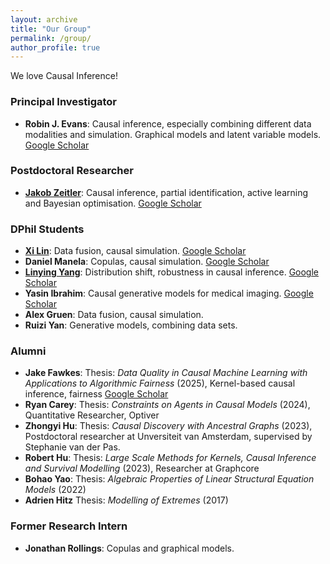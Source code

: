 ```yaml
---
layout: archive
title: "Our Group"
permalink: /group/
author_profile: true
---
```


We love Causal Inference!

### Principal Investigator
* **Robin J. Evans**: Causal inference, especially combining different data modalities and simulation. Graphical models and latent variable models. [Google Scholar](https://scholar.google.com/citations?user=P9lBQjUAAAAJ)

### Postdoctoral Researcher
* **[Jakob Zeitler](https://jakobzeitler.github.io/)**: Causal inference, partial identification, active learning and Bayesian optimisation. [Google Scholar](https://scholar.google.com/citations?user=0xvQ82oAAAAJ)

### DPhil Students
* **[Xi Lin](https://www.xilinstats.com/)**: Data fusion, causal simulation. [Google Scholar](https://scholar.google.com/citations?user=j8O8DLAAAAAJ)
* **Daniel Manela**: Copulas, causal simulation. [Google Scholar](https://scholar.google.com/citations?user=ZinuBB4AAAAJ)
* **[Linying Yang](https://linyingyang.github.io/)**: Distribution shift, robustness in causal inference. [Google Scholar](https://scholar.google.com/citations?user=TEmSQBQAAAAJ)
* **Yasin Ibrahim**: Causal generative models for medical imaging. [Google Scholar](https://scholar.google.com/citations?user=Qztkr4AAAAAJ)
* **Alex Gruen**: Data fusion, causal simulation. 
* **Ruizi Yan**: Generative models, combining data sets. 

### Alumni
* **Jake Fawkes**: Thesis: _Data Quality in Causal Machine Learning with Applications to Algorithmic Fairness_ (2025), Kernel-based causal inference, fairness [Google Scholar](https://scholar.google.com/citations?user=BRLtuacAAAAJ)
* **Ryan Carey**: Thesis: _Constraints on Agents in Causal Models_ (2024), Quantitative Researcher, Optiver
* **Zhongyi Hu**: Thesis: _Causal Discovery with Ancestral Graphs_ (2023), Postdoctoral researcher at Unversiteit van Amsterdam, supervised by Stephanie van der Pas.
* **Robert Hu**: Thesis: _Large Scale Methods for Kernels, Causal Inference and Survival Modelling_ (2023), Researcher at Graphcore
* **Bohao Yao**: Thesis: _Algebraic Properties of Linear Structural Equation Models_ (2022)
* **Adrien Hitz** Thesis: _Modelling of Extremes_ (2017)

### Former Research Intern
* **Jonathan Rollings**: Copulas and graphical models.
